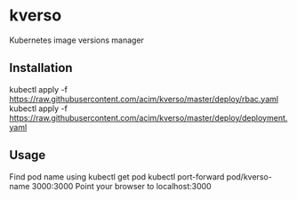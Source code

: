 # kverso

Kubernetes image versions manager

## Installation

kubectl apply -f https://raw.githubusercontent.com/acim/kverso/master/deploy/rbac.yaml
kubectl apply -f https://raw.githubusercontent.com/acim/kverso/master/deploy/deployment.yaml

## Usage

Find pod name using kubectl get pod
kubectl port-forward pod/kverso-name 3000:3000
Point your browser to localhost:3000